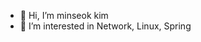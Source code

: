 - 👋 Hi, I’m minseok kim
- 👀 I’m interested in Network, Linux, Spring

<!---
kmus1232/kmus1232 is a ✨ special ✨ repository because its `README.md` (this file) appears on your GitHub profile.
You can click the Preview link to take a look at your changes.
--->

